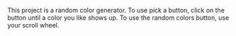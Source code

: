 This project is a random color generator. To use pick a button, click on the button until a color you like shows up. To use the random colors button, use your scroll wheel.
